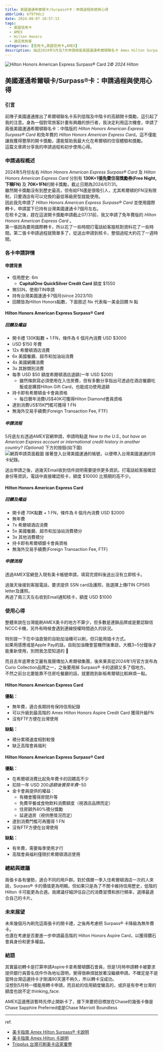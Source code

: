 ```yaml
---
title: 美國運通希爾頓卡/Surpass®卡：申請過程與使用心得
abbrlink: 6f979dc2
date: 2024-08-07 10:57:13
tags:
  - 美國信用卡
  - AMEX
  - Hilton Honors
  - 酒店常旅客
categories: [信用卡,美國信用卡,AMEX]
description: 描述2024年5月及7月申請兩張美國運通希爾頓聯名卡 Amex Hilton Surpass® 及 Amex Hilton Card 的過程，以及後續使用心得
---
```


![Hilton Honors American Express Surpass® Card 2](https://cdn.jsdelivr.net/gh/j4nusl1n/blog-images@master/amex_hilton_cards/Hilton-Honors-American-Express-Surpass-Card-2.17cyt0nvd5ts.webp)*© 2024 Hilton*

## 美國運通希爾頓卡/Surpass®卡：申請過程與使用心得

### 引言

前陣子美國運通推出了希爾頓聯名卡系列低階及中階卡的高額開卡獎勵，這引起了我的注意。身為一個對常旅客計畫有興趣的旅行者，我決定利用這次機會，申請了兩張美國運通希爾頓聯名卡：中階版的 *Hilton Honors American Express Surpass® Card* 和免年費的 *Hilton Honors American Express Card*。這不僅能讓我獲得豐厚的開卡獎勵，還能幫助我最大化在希爾頓的住宿體驗和獎勵。  
這篇文章將分享我的申請過程和初步使用心得。

<!--more-->

### 申請過程概述

2024年5月份左右 *Hilton Honors American Express Surpass® Card* 及 *Hilton Honors American Express Card* 分別有 **130K+1張免費住宿獎勵券(Free Night, 下稱FN)** 及 **70K+1FN**的開卡獎勵，截止日期為2024/07/31。  
雖然開卡獎勵沒有到歷史最高，但有給FN還是很吸引人，尤其希爾頓的FN沒有限制，只要酒店有可以兌換的最低等級房型就能使用。  
因此我先申請了 *Hilton Honors American Express Surpass® Card* 並使用國際轉卡，申請當下已持有台灣美國運通卡7個月左右。  
在核卡之後，趕在這波開卡獎勵申請截止07/31前，我又申請了免年費版的 *Hilton Honors American Express Card* 。  
第一張因為要用國際轉卡，所以花了一些時間打電話給客服核對資料花了一些時間。第二張卡申請過程就簡單多了，從送出申請到核卡，整個過程大約花了一週時間。

### 各卡申請詳情

#### 申請背景

- 信用歷史: 6m
  - **CapitalOne QuickSilver Credit Card** 額度 $1550
- 無SSN，使用ITIN申請
- 持有台灣美國運通卡7個月(since 2023/10)
- 回饋皆為Hilton Honors點數，下面敘述 Nx 代表每一美金回饋 N 點

#### Hilton Honors American Express Surpass® Card

##### 回饋及權益

- 開卡禮 130K點數 + 1 FN，條件為 6 個月內消費 USD $3000
- USD $150 年費
- 12x 希爾頓酒店消費
- 6x 美國餐廳、超市和加油站消費
- 4x 美國網購消費
- 3x 其餘類別消費
- 每季 USD $50 額度希爾頓酒店退額(一年 USD $200)
  - 雖然條款寫必須使用在入住房費，但有多數分享指出可透過在酒店餐廳吃飯或是購買Hilton Gift Card，也能成功使用退額
- 持卡即有希爾頓金卡會員資格
  - 每日曆年消費US$40K可獲得Hilton Diamond會員資格
- 達到消費US$15K門檻可獲得 1 FN
- 無海外交易手續費(Foreign Transaction Fee, FTF)

##### 申請流程

5月底左右透過AMEX官網申請，申請時點選 *New to the U.S., but have an American Express account or international credit history in another country? (Optional)* 下方的按鈕(如下圖)  
![網頁申請頁面截圖](https://cdn.jsdelivr.net/gh/j4nusl1n/blog-images@master/amex_hilton_cards/web_application.77lq7ejqtf40.webp)
接著登入台灣美國運通的帳號，以便帶入台灣美國運通的持卡紀錄。  

送出申請之後，過幾天Email收到信件說明需要提供更多資訊，打電話給客服確認身份等資訊，電話中直接確認核卡，額度 $10000 比預期的高不少。

#### Hilton Honors American Express Card

##### 回饋及權益

- 開卡禮 70K點數 + 1 FN，條件為 6 個月內消費 USD $2000
- 無年費
- 7x 希爾頓酒店消費
- 5x 美國餐廳、超市和加油站消費積分
- 3x 其他消費積分
- 持卡即有希爾頓銀卡會員資格
- 無海外交易手續費(Foreign Transaction Fee, FTF)

##### 申請流程

透過AMEX官網登入現有美卡帳號申請，填寫完資料後送出沒有立即核卡。

過幾天後接到客服電話，要求提供 SSN card及護照，我選擇上傳ITIN CP565 letter及護照。  
再過了兩三天左右收到Email通知核卡，額度 USD $1000

### 使用心得

整體來說在台灣能刷AMEX美卡的地方不算少，但多數是連鎖品牌或是要認聯信NCCC卡機，另外有時候會遇到連線授權時間過久的狀況。  

特別提一下在中油直營的自助加油機可以刷，但只能用插卡方式。  
如果用感應或是Apple Pay的話，自助加油機會當機然後重啟，大概3~5分鐘後才能重新使用，別問我怎麼知道的 :woozy_face:  

而且去年底寒舍艾麗有風聲傳加入希爾頓集團，後來果真從2024年1月官方宣布為Curio Collection品牌之一，之後要用掉 Surpass® 卡的退額又多了個地方。  
不然之前台北要能靠不住房吃餐廳的話，就要跑到新板希爾頓比較麻煩一點。

#### Hilton Honors American Express Card

**優點：**

- 無年費，適合長期持有保持信用紀錄
- 可以升級到最高階的 Amex Hilton Honors Aspire Credit Card 獲得升級FN
- 沒有FTF方便在台灣使用

**缺點：**

- 積分累積速度相對較慢
- 缺乏高階會員福利

#### Hilton Honors American Express Surpass® Card

**優點：**

- 在希爾頓消費比起免年費卡的回饋高不少
- 扣除一年 USD $200 退額後實質年費 -$50
- 金卡會員提供的權益：
  - 有機會獲得房間升等
  - 免費早餐或食物飲料消費額度（視酒店品牌而定）
  - 住房額外80%積分獎勵
  - 延遲退房（視供應情況而定）
- 達到消費門檻可再獲得 1 FN
- 沒有FTF方便在台灣使用

**缺點：**

- 有年費，需要每季使用才行
- 高階會員福利僅限於希爾頓酒店使用

### 總結與建議

兩張卡各有優勢，適合不同的用戶群。對於偶爾一季入住希爾頓酒店一次的人來說，Surpass® 卡的價值更為明顯。但如果只是為了不關卡維持信用歷史，低階的 Hilton 卡可能更為合適。我建議仔細評估自己的消費習慣和旅行頻率，選擇最適合自己的卡片。

### 未來展望

未來幾個月內刷完這兩張卡的開卡禮，之後再考慮把 Surpass® 卡降級為無年費卡。  
也還在考慮是否要進一步申請最高階的 Hilton Honors Aspire Card，以獲得鑽石會員身份和更多權益。

### 結語

其實最初轉卡是打算申請Aspire卡拿希爾頓鑽石會員，但是1月時申請轉卡被要求提供銀行員簽名信件作為地址證明，覺得很麻煩就放著沒繼續申請。不確定是不是當時台灣這邊持卡才剛滿90天還不夠久，所以轉卡沒成功。  
沒想到5月時一樣能用轉卡申請，而且給的信用額度蠻高的，或許是有參考台灣的額度也說不定:thinking_face:  

AMEX這邊應該暫時先停止開新卡了，接下來要把目標放在Chase的幾張卡像是Chase Sapphire Preferred或是Chase Marriott Boundless

---

ref.

- [美卡指南 Amex Hilton Surpass® 卡說明](https://www.uscreditcardguide.com/amex-hilton-surpass/)
- [美卡指南 Amex Hilton 卡說明](https://www.uscreditcardguide.com/amex-hilton/)
- [Tripplus 台灣可刷美卡店家彙整](https://www.tripplus.cc/cardplus/uscard-in-tw?lang=zh-hant)
